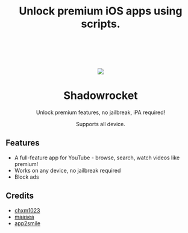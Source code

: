 <h1 align="center">Unlock premium iOS apps using scripts.</h1>
<br/>
<br/>
<br/>
<br/>
<p align="center">
  <img align="center" src='https://lengzziosofficialscript.github.io/Shadow/images/1200x630wa.png'>
</p>
<h1 align="center">Shadowrocket</h1>
<p align="center">Unlock premium features, no jailbreak, iPA required!</p>
<p align="center">Supports all device.</p>

## Features
- A full-feature app for YouTube - browse, search, watch videos like premium!
- Works on any device, no jailbreak required
- Block ads

## Credits
- [chxm1023](https://github.com/chxm1023)
- [maasea](https://github.com/maasea)
- [app2smile](https://github.com/app2smile)
